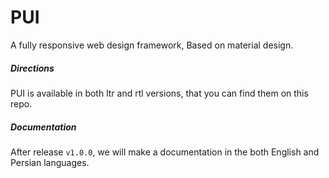 # PUI
A fully responsive web design framework, Based on material design.
<h5>Directions</h5>
PUI is available in both ltr and rtl versions, that you can find them on this repo.
<h5>Documentation</h5>
After release <code>v1.0.0</code>, we will make a documentation in the both English and Persian languages.
